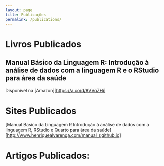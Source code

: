 ```yaml
---
layout: page
title: Publicações
permalink: /publications/
---
```


# Livros Publicados

## Manual Básico da Linguagem R: Introdução à análise de dados com a linguagem R e o RStudio para área da saúde
Disponível na [Amazon][https://a.co/d/8VVqZHi]


# Sites Publicados
[Manual Basico da Linguagem R Introdução à análise de dados com a linguagem R, RStudio e Quarto para área da saúde][http://www.henriquealvarenga.com/manual_r.github.io]

# Artigos Publicados:
